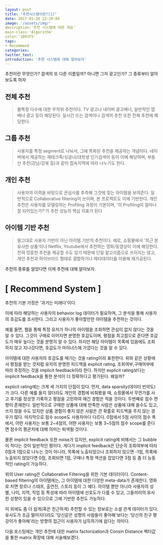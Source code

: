 ```yaml
---
layout: post
title: "추천시스템이란?[1]"
date: 2017-01-20 22:29:04
image: '/assets/img/'
description:'추천 시스템에 대한 개요'
main-class:'Algorithm'
color:'1D91F5'
tags:
- Recommend
categories:
twitter_text:
introduction: '추천 시스템에 대해 알아보자'
---
```


추천이란 무엇인가? 검색의 또 다른 이름일까? 아니면 그저 광고인가?
그 종류부터 알아보도록 하자

전체 추천
---

> 불특정 다수에 대한 무작위 추천이다. TV 광고나 네이버 광고배너, 일반적인 앱 배너 광고 등이 해당된다. 실시간 뜨는 검색어나 검색어 추천 또한 전체 추천에 해당한다. 

그룹 추천
---

> 사용자를 특정 segment로 나눠서, 그에 특화된 추천을 제공하는 개념이다. 네이버에서 제공하는 재테크족/싱글녀/대학생 인기검색어 등이 이에 해당하며, 부동산 추천(강남/강북 등)과 같이 접속지역에 따라 나누기도 한다.

개인 추천
---

> 사용자의 이력을 바탕으로 관심사를 추측해 그것에 맞는 아이템을 보여준다. 일반적으로 Collaborative filtering이 쓰이며, 본 프로젝트도 이에 기반한다. 개인 추천은 사용자를 모델링하는 Profiling 과정이 기본이며, '이 Profiling이 얼마나 잘 되어있는가?'가 추천 성능의 핵심 지표가 된다

아이템 기반 추천
---

> 말그대로 사용자 기반이 아닌 아이템 기반의 추천이다. 예로, 쇼핑몰에서 '최근 본 유사한 상품'이나 Netflix, Youtube에서 추천하는 영화/동영상이 이에 해당한다. 전혀 엉뚱한 추천을 제공할 수도 있기 때문에 단일 알고리즘으로 쓰이지는 않고, 개인 추천과 하이브리드 형태로 결합하거나 메타데이터를 이용해 재가공된다.

추천의 종류를 알았다면 이제 추천에 대해 알아보자.

[ Recommend System ]
====

추천의 기본 가정은 '과거는 미래다'이다.

이에 따라 해당하는 사용자의 behavior log 데이터가 필요하며, 그 분석을 통해 사용자의 호감도를 조사한다. 그리고 사용자가 좋아할만한 아이템을 추천하는 것이다.

예를 들면, 웹을 통해 특정 유저가 하나의 아이템을 조회하면 관심이 없지 않다는 것을 알 수 있다. 그것이 구매로 이어지면 분명한 호감도이며, 평점을 최고점으로 준다면 호감도가 매우 높다는 것을 분명히 알 수 있다. 하지만 해당 아이템이 목록에 있음에도 조회하지 않고 지나갔다면, 호감도가 마이너스에 가깝다는 것을 알 수 있다.

아이템에 대한 사용자의 호감도를 매기는 것을 rating이라 표한한다. 위와 같은 상황에서 평점을 받는 것처럼 유저의 분명한 피드백을 explicit rating, 조회여부,구매여부에 따라 추정하는 것을 implicit feedback이라 한다. 하지만 explicit rating보다는 implicit feedback을 통한 분석이 더 정확하다고 평가된다. 왜일까?

explicit rating에는 크게 세 가지의 단점이 있다.
먼저, data sparsity(데이터 빈약도)가 크다. 다른 예를 들지 않더라도 개인의 경험에 비춰봤을 때, 쇼핑몰에서 무언가를 사고 후기를 정성껏 기록하고 평점을 고민하여 매긴 경험은 적을 것이다.
두번째로 점수 편향이 존재한다. 일반적으로 구매한 상품에 대해 만족한 사람은 상품에 대해 쓸수도 있고, 쓰지 않을 수도 있지만 상품 경험이 좋지 않은 사람은 큰 확률로 피드백을 주지 않는 경우가 많다.
마지막으로 점수 scope도 사용자마다 다르다. 0점에서 5점 사이의 점수 폭에서, 어떤 사용자는 보통 2~4점의, 어떤 사용자는 보통 3~5점의 점수 scope를 준다면 점수의 평균치에 대해 의미는 퇴색될 것이다.

물론 implicit feedback 또한 noise가 있지만, explicit rating에 비해서는 그 bubble이 적다는 것이 일반적인 평이다.
게다가 implicit feedback은 단순히 조회여부에 따라 0점과 1점으로 나누는 것이 아니라, 목록에 노출되었으나 조회하지 않으면 -1점, 목록에 노출되지 않았다면 0점, 조회되면 1점, 구매나 특정 액션을 잡았다면 3점 등 좀 더 능동적인 rating이 가능하다.

위의 User rating은 Collaborative Filtering을 위한 기본 데이터이다.
Content-based filtering의 아이템에는, 그 아이템에 대한 다양한 meta-data가 존재한다.
영화로 치면 장르나 스태프, 출연진, 스토리 등이 그 예다.
아이템 뿐만 아니라 사용자의 성별, 나이, 지역, 직업 등 특성에 따라 아이템에 선호도가 다를 수 있고, 그들끼리의 유사한 성향이 있을 수 있으므로 그에 기반한 추천도 가능하다.

이 외에도 좀 더 쉽게(혹은 친근하게) 추천할 수 있는 정보로는 소셜 관계 데이터가 있다.
유사도가 조금 떨어지더라도 '당신같은 성향의 사람들이 좋아해'보다는 '당신의 친구 평강이가 좋아해'라는 방향의 접근이 사용자가 납득하기에 쉽다는 의미다.

다음 포스팅에는 개인 추천에 대한 matrix factorization과 Consin Distance 벡터값을 통한 matrix 확장에 대해 서술해보겠다.